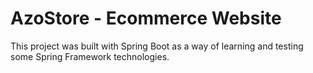 # AzoStore - Ecommerce Website
This project was built with Spring Boot as a way of learning and testing some Spring Framework technologies.
